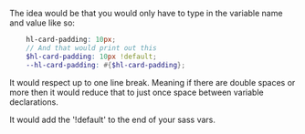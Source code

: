 The idea would be that you would only have to type in the variable name and value like so:
```scss
    hl-card-padding: 10px;
    // And that would print out this 
    $hl-card-padding: 10px !default; 
    --hl-card-padding: #{$hl-card-padding};
```

It would respect up to one line break. Meaning if there are double spaces or more then it would reduce that to just once space between variable declarations.

It would add the '!default' to the end of your sass vars.
